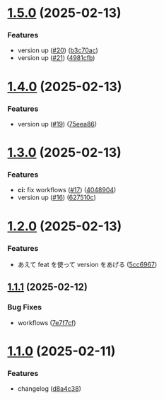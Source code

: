 # [1.5.0](https://github.com/okamuuu/expense-viewer/compare/v1.4.0...v1.5.0) (2025-02-13)


### Features

* version up ([#20](https://github.com/okamuuu/expense-viewer/issues/20)) ([b3c70ac](https://github.com/okamuuu/expense-viewer/commit/b3c70ac711719ccfd8e523017bec06f8eaf4f3af))
* version up ([#21](https://github.com/okamuuu/expense-viewer/issues/21)) ([4981cfb](https://github.com/okamuuu/expense-viewer/commit/4981cfbc67f01924fe9f3f29d3ae26a3923cbce4))

# [1.4.0](https://github.com/okamuuu/expense-viewer/compare/v1.3.0...v1.4.0) (2025-02-13)


### Features

* version up ([#19](https://github.com/okamuuu/expense-viewer/issues/19)) ([75eea86](https://github.com/okamuuu/expense-viewer/commit/75eea865afa77d554a590063c5a0383bf5b74454))

# [1.3.0](https://github.com/okamuuu/expense-viewer/compare/v1.2.0...v1.3.0) (2025-02-13)


### Features

* **ci:** fix workflows ([#17](https://github.com/okamuuu/expense-viewer/issues/17)) ([4048904](https://github.com/okamuuu/expense-viewer/commit/4048904b81a697dbc48c378887d054a73846d950))
* version up ([#16](https://github.com/okamuuu/expense-viewer/issues/16)) ([627510c](https://github.com/okamuuu/expense-viewer/commit/627510c2d501ff732ae6bf3fef282f9d8226dba3))

# [1.2.0](https://github.com/okamuuu/expense-viewer/compare/v1.1.1...v1.2.0) (2025-02-13)


### Features

* あえて feat を使って version をあげる ([5cc6967](https://github.com/okamuuu/expense-viewer/commit/5cc69670c0d605f85176626730cd3a4367ec28a6))

## [1.1.1](https://github.com/okamuuu/expense-viewer/compare/v1.1.0...v1.1.1) (2025-02-12)


### Bug Fixes

* workflows ([7e7f7cf](https://github.com/okamuuu/expense-viewer/commit/7e7f7cf1b10335d35719889f1a92a027bbb9e3ce))

# [1.1.0](https://github.com/okamuuu/expense-viewer/compare/v1.0.2...v1.1.0) (2025-02-11)


### Features

* changelog ([d8a4c38](https://github.com/okamuuu/expense-viewer/commit/d8a4c380bab736d150dfb8e57368387e33e3b5aa))
